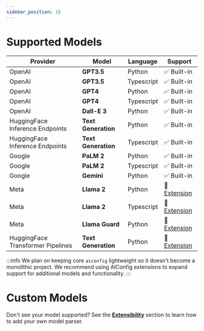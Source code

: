```yaml
---
sidebar_position: 10
---
```


# Supported Models

| Provider | Model | Language | Support |  
| --- | --- | ---| --- | 
| OpenAI | **GPT3.5** | Python | ✅ Built-in | 
| OpenAI | **GPT3.5** | Typescript | ✅ Built-in |
| OpenAI | **GPT4** | Python | ✅ Built-in |
| OpenAI | **GPT4** | Typescript | ✅ Built-in |
| OpenAI | **Dall-E 3** | Python | ✅ Built-in |
| HuggingFace Inference Endpoints | **Text Generation** | Python | ✅ Built-in |
| HuggingFace Inference Endpoints | **Text Generation** | Typescript | ✅ Built-in |
| Google | **PaLM 2** | Python | ✅ Built-in |
| Google | **PaLM 2** | Typescript | ✅ Built-in |
| Google | **Gemini** | Python | ✅ Built-in |
| Meta | **Llama 2** | Python | 🤝 [Extension](https://github.com/lastmile-ai/aiconfig/tree/main/extensions/llama/python) |
| Meta | **Llama 2** | Typescript | 🤝 [Extension](https://github.com/lastmile-ai/aiconfig/tree/main/extensions/llama/typescript) |
| Meta | **Llama Guard** | Python | 🤝 [Extension](https://github.com/lastmile-ai/aiconfig/tree/main/extensions/llama/typescript) |
| HuggingFace Transformer Pipelines | **Text Generation** | Python | 🤝 [Extension](https://github.com/lastmile-ai/aiconfig/tree/main/extensions/HuggingFace/python) |

:::info
We plan on keeping core `aiconfig` lightweight so it doesn't become a monolithic project. We recommend using AIConfig extensions to expand support for additional models and functionality.
:::

# Custom Models

Don't see your model supported? See the [**Extensibility**](/docs/extensibility) section to learn how to add your own model parser.
